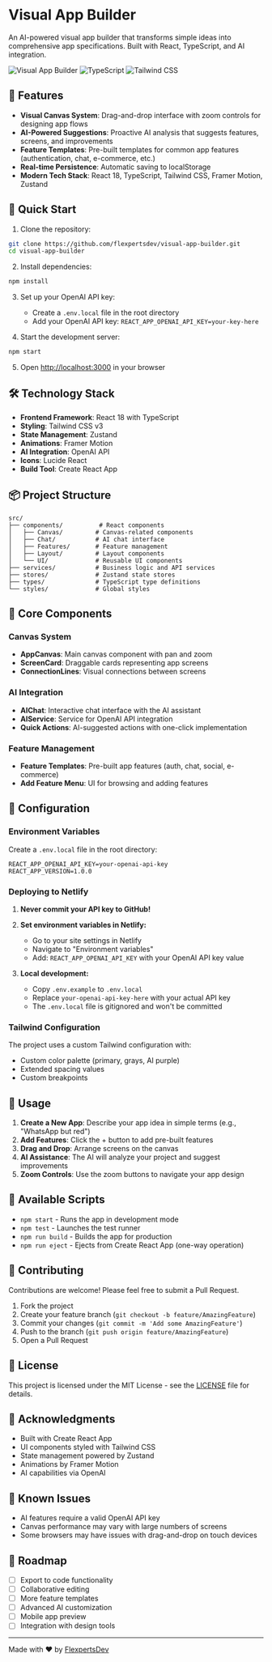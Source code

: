 # Visual App Builder

An AI-powered visual app builder that transforms simple ideas into comprehensive app specifications. Built with React, TypeScript, and AI integration.

![Visual App Builder](https://img.shields.io/badge/React-18.0-blue) ![TypeScript](https://img.shields.io/badge/TypeScript-5.0-blue) ![Tailwind CSS](https://img.shields.io/badge/Tailwind-3.4-blue)

## 🚀 Features

- **Visual Canvas System**: Drag-and-drop interface with zoom controls for designing app flows
- **AI-Powered Suggestions**: Proactive AI analysis that suggests features, screens, and improvements
- **Feature Templates**: Pre-built templates for common app features (authentication, chat, e-commerce, etc.)
- **Real-time Persistence**: Automatic saving to localStorage
- **Modern Tech Stack**: React 18, TypeScript, Tailwind CSS, Framer Motion, Zustand

## 🎯 Quick Start

1. Clone the repository:
```bash
git clone https://github.com/flexpertsdev/visual-app-builder.git
cd visual-app-builder
```

2. Install dependencies:
```bash
npm install
```

3. Set up your OpenAI API key:
   - Create a `.env.local` file in the root directory
   - Add your OpenAI API key: `REACT_APP_OPENAI_API_KEY=your-key-here`

4. Start the development server:
```bash
npm start
```

5. Open [http://localhost:3000](http://localhost:3000) in your browser

## 🛠️ Technology Stack

- **Frontend Framework**: React 18 with TypeScript
- **Styling**: Tailwind CSS v3
- **State Management**: Zustand
- **Animations**: Framer Motion
- **AI Integration**: OpenAI API
- **Icons**: Lucide React
- **Build Tool**: Create React App

## 📦 Project Structure

```
src/
├── components/          # React components
│   ├── Canvas/         # Canvas-related components
│   ├── Chat/           # AI chat interface
│   ├── Features/       # Feature management
│   ├── Layout/         # Layout components
│   └── UI/             # Reusable UI components
├── services/           # Business logic and API services
├── stores/             # Zustand state stores
├── types/              # TypeScript type definitions
└── styles/             # Global styles
```

## 🎨 Core Components

### Canvas System
- **AppCanvas**: Main canvas component with pan and zoom
- **ScreenCard**: Draggable cards representing app screens
- **ConnectionLines**: Visual connections between screens

### AI Integration
- **AIChat**: Interactive chat interface with the AI assistant
- **AIService**: Service for OpenAI API integration
- **Quick Actions**: AI-suggested actions with one-click implementation

### Feature Management
- **Feature Templates**: Pre-built app features (auth, chat, social, e-commerce)
- **Add Feature Menu**: UI for browsing and adding features

## 🔧 Configuration

### Environment Variables

Create a `.env.local` file in the root directory:

```env
REACT_APP_OPENAI_API_KEY=your-openai-api-key
REACT_APP_VERSION=1.0.0
```

### Deploying to Netlify

1. **Never commit your API key to GitHub!**

2. **Set environment variables in Netlify:**
   - Go to your site settings in Netlify
   - Navigate to "Environment variables"
   - Add: `REACT_APP_OPENAI_API_KEY` with your OpenAI API key value

3. **Local development:**
   - Copy `.env.example` to `.env.local`
   - Replace `your-openai-api-key-here` with your actual API key
   - The `.env.local` file is gitignored and won't be committed

### Tailwind Configuration

The project uses a custom Tailwind configuration with:
- Custom color palette (primary, grays, AI purple)
- Extended spacing values
- Custom breakpoints

## 📱 Usage

1. **Create a New App**: Describe your app idea in simple terms (e.g., "WhatsApp but red")
2. **Add Features**: Click the + button to add pre-built features
3. **Drag and Drop**: Arrange screens on the canvas
4. **AI Assistance**: The AI will analyze your project and suggest improvements
5. **Zoom Controls**: Use the zoom buttons to navigate your app design

## 🚀 Available Scripts

- `npm start` - Runs the app in development mode
- `npm test` - Launches the test runner
- `npm run build` - Builds the app for production
- `npm run eject` - Ejects from Create React App (one-way operation)

## 🤝 Contributing

Contributions are welcome! Please feel free to submit a Pull Request.

1. Fork the project
2. Create your feature branch (`git checkout -b feature/AmazingFeature`)
3. Commit your changes (`git commit -m 'Add some AmazingFeature'`)
4. Push to the branch (`git push origin feature/AmazingFeature`)
5. Open a Pull Request

## 📄 License

This project is licensed under the MIT License - see the [LICENSE](LICENSE) file for details.

## 🙏 Acknowledgments

- Built with Create React App
- UI components styled with Tailwind CSS
- State management powered by Zustand
- Animations by Framer Motion
- AI capabilities via OpenAI

## 🐛 Known Issues

- AI features require a valid OpenAI API key
- Canvas performance may vary with large numbers of screens
- Some browsers may have issues with drag-and-drop on touch devices

## 🚧 Roadmap

- [ ] Export to code functionality
- [ ] Collaborative editing
- [ ] More feature templates
- [ ] Advanced AI customization
- [ ] Mobile app preview
- [ ] Integration with design tools

---

Made with ❤️ by [FlexpertsDev](https://github.com/flexpertsdev)